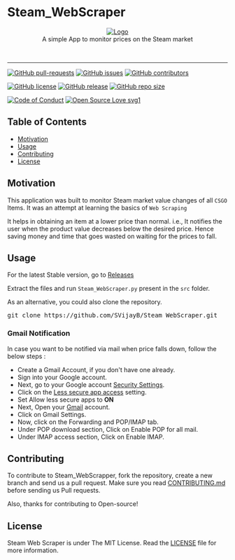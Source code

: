 # Steam_WebScraper
<p align="center">
    <a href="https://github.com/SVijayB/Steam_WebScraper"><img src="https://i.ibb.co/6btqS04/Logo-removebg-preview.png" alt="Logo" border="0"></a>
    <br>A simple App to monitor prices on the Steam market
</p>

<br>

---

[![GitHub pull-requests](https://img.shields.io/github/issues-pr/SVijayB/Steam_WebScraper.svg)](https://github.com/SVijayB/Steam_WebScraper/pulls)
[![GitHub issues](https://img.shields.io/github/issues/SVijayB/Steam_WebScraper.svg)](https://github.com/SVijayB/Steam_WebScraper/issues)
[![GitHub contributors](https://img.shields.io/github/contributors/SVijayB/Steam_WebScraper.svg)](https://github.com/SVijayB/Steam_WebScraper/graphs/contributors)

[![GitHub license](https://img.shields.io/github/license/SVijayB/Steam_WebScraper.svg)](https://github.com/SVijayB/Steam_WebScraper/blob/master/LICENSE)
[![GitHub release](https://img.shields.io/github/release/SVijayB/Steam_WebScraper.svg)](https://github.com/SVijayB/Steam_WebScraper/releases)
[![GitHub repo size](https://img.shields.io/github/repo-size/svijayb/Steam_WebScraper)](https://github.com/SVijayB/Steam_WebScraper)

[![Code of Conduct](https://img.shields.io/badge/code%20of-conduct-ff69b4.svg?style=flat)](https://github.com/SVijayB/Steam_WebScraper/blob/master/docs/CODE_OF_CONDUCT.md)
[![Open Source Love svg1](https://badges.frapsoft.com/os/v1/open-source.svg?v=103)](https://github.com/SVijayB/Steam_WebScraper/blob/master/docs/CONTRIBUTING.md)

## Table of Contents

- [Motivation](#Motivation)
- [Usage](#Usage)
- [Contributing](#Contributing)
- [License](#License)

## Motivation

This application was built to monitor Steam market value changes of all `CSGO` Items. It was an attempt at learning the basics of `Web Scraping`

It helps in obtaining an item at a lower price than normal. i.e., It notifies the user when the product value decreases below the desired price. Hence saving money and time that goes wasted on waiting for the prices to fall.

## Usage

For the latest Stable version, go to <a href="https://github.com/SVijayB/Steam_WebScraper/releases">Releases</a>

Extract the files and run `Steam_WebScraper.py` present in the `src` folder.

As an alternative, you could also clone the repository.
<pre>
git clone https://github.com/SVijayB/Steam_WebScraper.git
</pre>   

### Gmail Notification 
In case you want to be notified via mail when price falls down, follow the below steps : 
- Create a Gmail Account, if you don't have one already.
- Sign into your Google account.
- Next, go to your Google account <a href="https://myaccount.google.com/security">Security Settings</a>.
- Click on the <a href="https://myaccount.google.com/u/3/lesssecureapps">Less secure app access</a> setting.
- Set Allow less secure apps to **ON**
- Next, Open your [Gmail](https://www.gmail.com/) account.
- Click on Gmail Settings.
- Now, click on the Forwarding and POP/IMAP tab.
- Under POP download section, Click on Enable POP for all mail.
- Under IMAP access section, Click on Enable IMAP.

## Contributing 

To contribute to Steam_WebScrapper, fork the repository, create a new branch and send us a pull request. Make sure you read [CONTRIBUTING.md](https://github.com/SVijayB/Steam_WebScraper/blob/master/docs/CONTRIBUTING.md) before sending us Pull requests. 

Also, thanks for contributing to Open-source!

## License 

Steam Web Scraper is under The MIT License. Read the [LICENSE](https://github.com/SVijayB/Steam_WebScraper/blob/master/LICENSE) file for more information.
